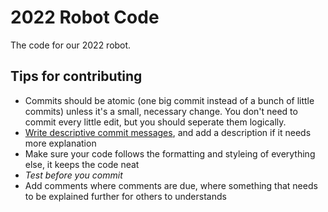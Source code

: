 # 2022 Robot Code

The code for our 2022 robot.

## Tips for contributing
- Commits should be atomic (one big commit instead of a bunch of little commits) unless it's a small, necessary change. You don't need to commit every little edit, but you should seperate them logically.
- [Write descriptive commit messages](https://cbea.ms/git-commit/), and add a description if it needs more explanation
- Make sure your code follows the formatting and styleing of everything else, it keeps the code neat
- *Test before you commit*
- Add comments where comments are due, where something that needs to be explained further for others to understands